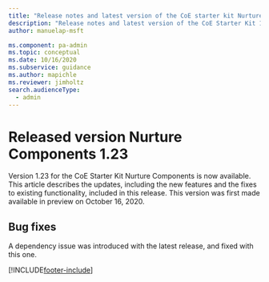 ```yaml
---
title: "Release notes and latest version of the CoE starter kit Nurture Components 1.23 | MicrosoftDocs"
description: "Release notes and latest version of the CoE Starter Kit 1.23."
author: manuelap-msft

ms.component: pa-admin
ms.topic: conceptual
ms.date: 10/16/2020
ms.subservice: guidance
ms.author: mapichle
ms.reviewer: jimholtz
search.audienceType: 
  - admin
---
```


# Released version Nurture Components 1.23

Version 1.23 for the CoE Starter Kit Nurture Components is now available. This article describes the updates, including the new features and the fixes to existing functionality, included in this release. This version was first made available in preview on October 16, 2020.

## Bug fixes

A dependency issue was introduced with the latest release, and fixed with this one.

[!INCLUDE[footer-include](../../../includes/footer-banner.md)]
